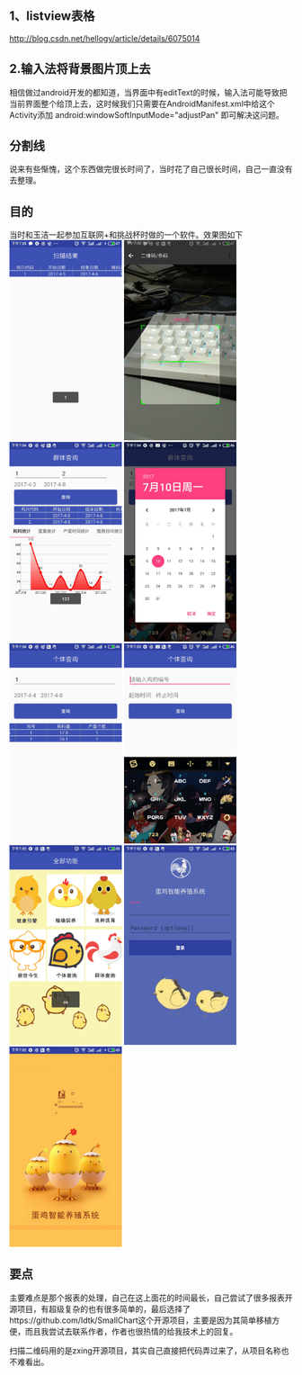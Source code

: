 ## 1、listview表格

http://blog.csdn.net/hellogv/article/details/6075014

## 2.输入法将背景图片顶上去
相信做过android开发的都知道，当界面中有editText的时候，输入法可能导致把当前界面整个给顶上去，这时候我们只需要在AndroidManifest.xml中给这个Activity添加 android:windowSoftInputMode="adjustPan" 即可解决这问题。

## 分割线

说来有些惭愧，这个东西做完很长时间了，当时花了自己很长时间，自己一直没有去整理。
## 目的
当时和玉洁一起参加互联网+和挑战杯时做的一个软件。效果图如下
<img src="images/1.jpg" width="200x"/>
<img src="images/2.jpg" width="200x"/>
<img src="images/3.jpg" width="200x"/>
<img src="images/4.jpg" width="200x"/>
<img src="images/5.jpg" width="200x"/>
<img src="images/6.jpg" width="200x"/>
<img src="images/7.jpg" width="200x"/>
<img src="images/8.jpg" width="200x"/>
<img src="images/9.jpg" width="200x"/>
## 要点



主要难点是那个报表的处理，自己在这上面花的时间最长，自己尝试了很多报表开源项目，有超级复杂的也有很多简单的，最后选择了https://github.com/Idtk/SmallChart这个开源项目，主要是因为其简单移植方便，而且我尝试去联系作者，作者也很热情的给我技术上的回复。

扫描二维码用的是zxing开源项目，其实自己直接把代码弄过来了，从项目名称也不难看出。

